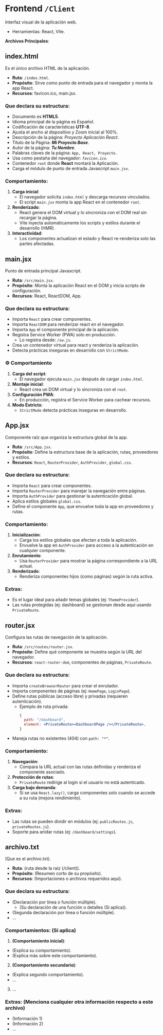 
# Frontend `/Client`
Interfaz visual de la aplicación web.

- Herramientas: React, Vite.

**Archivos Principales**:

## index.html
Es el único archivo HTML de la aplicación.

- **Ruta**: `/index.html`.
- **Propósito**: Sirve como punto de entrada para el navegador y monta la app React.
- **Recursos**: favicon.ico, main.jsx.

### **Que declara su estructura**:
- Documento es **HTML5**.
- Idioma principal de la página es Español.
- Codificación de características **UTF-8**.
- Ajusta el ancho al dispositivo y Zoom inicial al 100%.
- Descripción de la página: *Proyecto Aplicación React*.
- Título de la Página: ***Mi Proyecto Base***.
- Autor de la página: ***Tu Nombre***.
- Palabras claves de la página: `App, React, Proyecto`.
- Usa como pestaña del navegador: *`favicon.ico`*.
- Contenedor `root` donde **React** montará la Aplicación.
- Carga el módulo de punto de entrada Javascript *`main.jsx`*.

### **Comportamiento**:
1. **Carga inicial**:  
   - El navegador solicita *`index.html`* y descarga recursos vinculados.  
   - El script *`main.jsx`* monta la app React en el contenedor `root`.  
2. **Renderizado**:  
   - React genera el DOM virtual y lo sincroniza con el DOM real sin recargar la página.
   - Vite inyecta automáticamente los scripts y estilos durante el desarrollo (HMR).
3. **Interactividad**:  
   - Los componentes actualizan el estado y React re-renderiza solo las partes afectadas.







## main.jsx
Punto de entrada principal Javascript.

- **Ruta**: `/src/main.jsx`.
- **Propósito**: Monta la aplicación React en el DOM y inicia scripts de configuración.
- **Recursos**: React, ReactDOM, App.

### **Que declara su estructura**:
- Importa `React` para crear componentes.
- Importa `ReactDOM` para renderizar react en el navegador.
- Importa `App` el componente principal de la aplicación.
- Registra Service Worker (PWA) solo en producción.
  - Lo registra desde: `/sw.js`.
- Crea un contenedor virtual para react y renderiza la aplicación. 
- Detecta prácticas inseguras en desarrollo con `StrictMode`.

### **⚙️ Comportamiento**  
1. **Carga del script**:  
   - El navegador ejecuta *`main.jsx`* después de cargar *`index.html`*.
2. **Montaje inicial**:  
   - React crea un DOM virtual y lo sincroniza con el `root`.
3. **Configuración PWA**:  
   - En producción, registra el Service Worker para cachear recursos. 
4. **Modo Estricto**:  
   - `StrictMode` detecta prácticas inseguras en desarrollo.


## App.jsx  
Componente raíz que organiza la estructura global de la app.  

- **Ruta**: `/src/App.jsx`.  
- **Propósito**: Define la estructura base de la aplicación, rutas, proveedores y estilos.  
- **Recursos**: `React`, `RouterProvider`, `AuthProvider`, `global.css`.  

### **Que declara su estructura**:  
- Importa `React` para crear componentes.  
- Importa `RouterProvider` para manejar la navegación entre páginas.  
- Importa `AuthProvider` para gestionar la autenticación global.  
- Aplica estilos globales `global.css`.  
- Define el componente `App`, que envuelve toda la app en proveedores y rutas.  

### **Comportamiento**:  
1. **Inicialización**:  
   - Carga los estilos globales que afectan a toda la aplicación.  
   - Envuelve la app en `AuthProvider` para acceso a la autenticación en cualquier componente.  
2. **Enrutamiento**:  
   - Usa `RouterProvider` para mostrar la página correspondiente a la URL actual.  
3. **Renderizado**:  
   - Renderiza componentes hijos (como páginas) según la ruta activa.  

### **Extras**:  
- Es el lugar ideal para añadir temas globales (ej: `ThemeProvider`).  
- Las rutas protegidas (ej: dashboard) se gestionan desde aquí usando `PrivateRoute`.  


## router.jsx  
Configura las rutas de navegación de la aplicación.  

- **Ruta**: `/src/routes/router.jsx`.  
- **Propósito**: Define qué componente se muestra según la URL del navegador.  
- **Recursos**: `react-router-dom`, componentes de páginas, `PrivateRoute`.  

### **Que declara su estructura**:  
- Importa `createBrowserRouter` para crear el enrutador.  
- Importa componentes de páginas (ej: `HomePage`, `LoginPage`).  
- Define rutas públicas (acceso libre) y privadas (requieren autenticación).  
  - Ejemplo de ruta privada:  
    ```jsx
    {
      path: "/dashboard",
      element: <PrivateRoute><DashboardPage /></PrivateRoute>,
    }
    ```  
- Maneja rutas no existentes (404) con `path: "*"`.  

### **Comportamiento**:  
1. **Navegación**:  
   - Compara la URL actual con las rutas definidas y renderiza el componente asociado.  
2. **Protección de rutas**:  
   - `PrivateRoute` redirige al login si el usuario no está autenticado.  
3. **Carga bajo demanda**:  
   - Si se usa `React.lazy()`, carga componentes solo cuando se accede a su ruta (mejora rendimiento).  

### **Extras**:  
- Las rutas se pueden dividir en módulos (ej: `publicRoutes.js`, `privateRoutes.js`).  
- Soporte para anidar rutas (ej: `/dashboard/settings`).  




## archivo.txt
(Que es el archivo.txt).

- **Ruta**: (ruta desde la raíz (/client)).
- **Propósito**: (Resumen corto de su propósito).
- **Recursos**: (Importaciones o archivos requeridos aquí).

### **Que declara su estructura**:
- (Declaración por línea o función múltiple).
  - (Su declaración de una función o detalles (Si aplica)).
- (Segunda declaración por línea o función múltiple).
- ...

### **Comportamientos**: (Sí aplica)
1. **(Comportamiento inicial)**:
 - (Explica su comportamiento).
 - (Explica más sobre este comportamiento).

2. **(Comportamiento secundario)**:
  - (Explica segundo comportamiento).
  - ...
3. ...

### **Extras**: (Menciona cualquier otra información respecto a este archivo)
- (Información 1)
- (Información 2)
- ...


